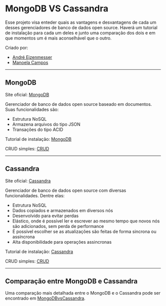 # MongoDB VS Cassandra

Esse projeto visa enteder quais as vantagens e desvantagens de cada um desses gerenciadores de banco de dados open source. Haverá um tutorial de instalação para cada um deles e junto uma comparação dos dois e em que momentos um é mais aconselhável que o outro.

Criado por:

- [André Ejzenmesser](https://github.com/decoejz)
- [Manoela Campos](https://github.com/manucirne)

---
## MongoDB

Site oficial: [MongoDB](https://www.mongodb.com/)

Gerenciador de banco de dados open source baseado em documentos. Suas funcionalidades são:

- Estrutura NoSQL
- Armazena arquivos do tipo JSON
- Transações do tipo ACID

Tutorial de instalação: [MongoDB](https://github.com/decoejz/cassandra-mongodb/blob/master/mongodb.md)

CRUD simples: [CRUD](https://github.com/decoejz/cassandra-mongodb/blob/master/CRUD_mongodb.md)

---
## Cassandra

Site oficial: [Cassandra](http://cassandra.apache.org/)

Gerenciador de banco de dados open source com diversas funcionalidades. Dentre elas:

- Estrutura NoSQL
- Dados copiados e armazenados em diversos nós
- Desenvolvido para evitar perdas
- Elástico, onde é possível ler e escrever ao mesmo tempo que novos nós são adicionados, sem perda de performance
- É possível escolher se as atualizações são feitas de forma sincrona ou assíncrona
- Alta disponibilidade para operações assincronas

Tutorial de instalação: [Cassandra](https://github.com/decoejz/cassandra-mongodb/blob/master/cassandra.md)

CRUD simples: [CRUD](https://github.com/decoejz/cassandra-mongodb/blob/master/CRUD_cassandra.md)

---
## Comparação entre MongoDB e Cassandra

Uma comparação mais detalhada entre o MongoDB e o Cassandra pode ser encontrado em [MongoDBvsCassandra](https://github.com/decoejz/cassandra-mongodb/blob/master/MongoDBvsCassandra.md).
